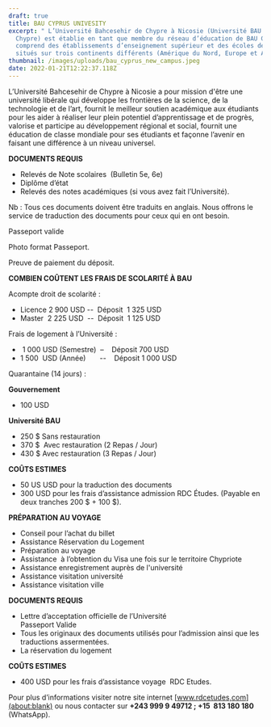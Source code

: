 ```yaml
---
draft: true
title: BAU CYPRUS UNIVESITY
excerpt: " L’Université Bahcesehir de Chypre à Nicosie (Université BAU de
  Chypre) est établie en tant que membre du réseau d’éducation de BAU Global
  comprend des établissements d’enseignement supérieur et des écoles de langues
  situés sur trois continents différents (Amérique du Nord, Europe et Asie)."
thumbnail: /images/uploads/bau_cyprus_new_campus.jpeg
date: 2022-01-21T12:22:37.118Z
---
```

L’Université Bahcesehir de Chypre à Nicosie a pour mission d'être une université libérale qui développe les frontières de la science, de la technologie et de l’art, fournit le meilleur soutien académique aux étudiants pour les aider à réaliser leur plein potentiel d’apprentissage et de progrès, valorise et participe au développement régional et social, fournit une éducation de classe mondiale pour ses étudiants et façonne l’avenir en faisant une différence à un niveau universel.



**DOCUMENTS REQUIS** 

* Relevés de Note scolaires  (Bulletin 5e, 6e)
* Diplôme d’état 
* Relevés des notes académiques (si vous avez fait l’Université).

Nb : Tous ces documents doivent être traduits en anglais. Nous offrons le service de traduction des documents pour ceux qui en ont besoin.

Passeport valide 

Photo format Passeport. 

Preuve de paiement du déposit.

**COMBIEN COÛTENT LES FRAIS DE SCOLARITÉ À BAU**

Acompte droit de scolarité :

* Licence 2 900 USD --  Déposit  1 325 USD 
* Master  2 225 USD  --  Déposit  1 125 USD  

Frais de logement à l’Université : 

*  1 000 USD (Semestre)  –    Déposit 700 USD
* 1 500  USD (Année)       --    Déposit 1 000 USD 

Quarantaine (14 jours) :

**Gouvernement** 

* 100 USD  

**Université BAU**

* 250 $ Sans restauration 
* 370 $  Avec restauration (2 Repas / Jour) 
* 430 $ Avec restauration (3 Repas / Jour) 

**COÛTS ESTIMES** 

* 50 US USD pour la traduction des documents
* 300 USD pour les frais d’assistance admission RDC Études. (Payable en deux tranches 200 $ + 100 $).

**PRÉPARATION AU VOYAGE**

* Conseil pour l’achat du billet 
* Assistance Réservation du Logement
* Préparation au voyage 
* Assistance  à l’obtention du Visa une fois sur le territoire Chypriote
* Assistance enregistrement auprès de l'université
* Assistance visitation université
* Assistance visitation ville

**DOCUMENTS REQUIS**

* Lettre d’acceptation officielle de l’Université\
  Passeport Valide
* Tous les originaux des documents utilisés pour l’admission ainsi que les traductions assermentées. 
* La réservation du logement 

**COÛTS ESTIMES** 

* 400 USD pour les frais d’assistance voyage  RDC Etudes. 

Pour plus d’informations visiter notre site internet [www.rdcetudes,com](about:blank) ou nous contacter sur **+243 999 9 49712 ; +15  813 180 180** (WhatsApp).